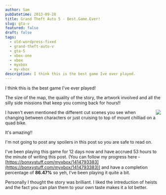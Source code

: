 ```yaml
---
author: Sam
pubDatetime: 2013-09-28
title: Grand Theft Auto 5 - Best.Game.Ever!
slug: gta-v
featured: false
draft: false
tags:
  - old-wordpress-fixed
  - grand-theft-auto-v
  - gta-5
  - xbox-one
  - xbox
  - myxbox
  - my-xbox
description: I think this is the best game Ive ever played.
---
```

I think this is the best game I've ever played!

The size of the map, the quality of the story, the artwork involved and all the silly side missions that keep you coming back for hours!!

<img src="/assets/2013/2013-09-28-grand-theft-auto-v-cover-image.png" align="right">

I haven't even mentioned the different cut scenes you see when changing between characters or just cruising to top of mount chilliad on a quad bike.

It's amazing!!

I'm not going to post any spoilers in this post so you are safe to read on.

I've been playing this game for 12 days now and have accrued 53 hours to the minute of writing this post. (You can follow my progress here - [https://bonxystuff.com/myxbox/1414793383](https://bonxystuff.com/myxbox/1414793383)) and have a completion percentage of **86.47%** so yeh, I've been playing it quite a bit.

Personally I thought the story was brilliant. I liked the intreduction of heists and the fact you can plan them to your own taste makes it a lot better.
